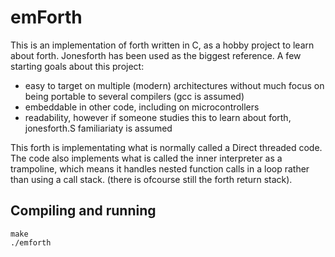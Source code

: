 emForth
=======

This is an implementation of forth written in C, as a hobby project
to learn about forth. Jonesforth has been used as the biggest reference.
A few starting goals about this project:

- easy to target on multiple (modern) architectures without
  much focus on being portable to several compilers (gcc is assumed)
- embeddable in other code, including on microcontrollers
- readability, however if someone studies this to learn about forth,
  jonesforth.S familiariaty is assumed

This forth is implementating what is normally called a Direct threaded
code. The code also implements what is called the inner interpreter as
a trampoline, which means it handles nested function calls in a loop
rather than using a call stack. (there is ofcourse still the forth return
stack).

## Compiling and running

```
make
./emforth
```
